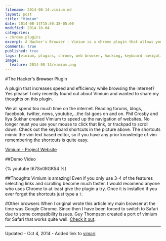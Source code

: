```yaml
---
filename: 2014-08-14-vimium.md
layout: post
title: "Vimium"
date: 2014-08-14T15:50:38-05:00
modified: 2014-10-04
categories: 
- chrome plugins
excerpt: A Hacker's Browser - Vimium is a chrome plugin that allows you to navigate the web using your keyboard.
comments: true
published: true
tags: [vimium, plugins, chrome, web browser, hacking, keyboard navigation]
image:
  feature: 2014-08-14/vimium.png
---
```


#The Hacker's <s>Browser</s> Plugin

A plugin that increases speed and efficiency while browsing the internet? Yes please! I only recently found out about Vimium and wanted to share my thoughts on this plugin. 

We all spend too much time on the internet. Reading forums, blogs, facebook, twitter, news, youtube,...the list goes on and on. Phil Crosby and Ilya Sukhar created Vimium to speed up the navigation of websites. No longer must you use your mouse to click that link, or trackpad to scroll down. Check out the keyboard shortcuts in the picture above. The shortcuts mimic the vim text based editor, so if you have any prior knowledge of vim remembering the shortcuts is quite easy.



[Vimium - Project Website](http://vimium.github.io/)



##Demo Video

{% youtube t67Sn0RGK54 %}

##Thoughts
Vimium is amazing! Even if you only use 3-4 of the features selecting links and scrolling become much faster. I would recomend anyone who uses Chrome to at least give the plugin a try. Once it is installed if you ever forget the shortcuts just type a ``?``.

#Other browsers 
When I original wrote this article my main browser at the time was Google Chrome. Since then I have been forced to switch to Safari due to some compatibility issues. Guy Thompson created a port of vimium for Safari that works quite well. [Check it out](https://github.com/guyht/vimari).

---

Updated - Oct 4, 2014 - Added link to [vimari](https://github.com/guyht/vimari)

